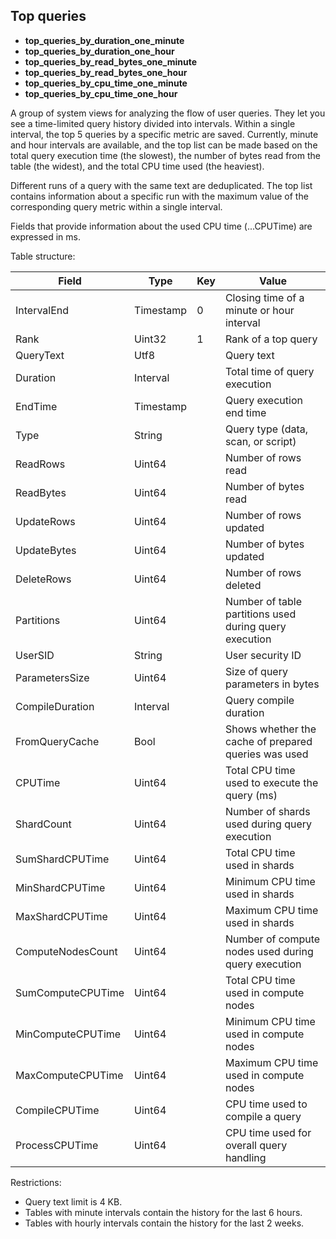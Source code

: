 ## Top queries

* **top_queries_by_duration_one_minute**
* **top_queries_by_duration_one_hour**
* **top_queries_by_read_bytes_one_minute**
* **top_queries_by_read_bytes_one_hour**
* **top_queries_by_cpu_time_one_minute**
* **top_queries_by_cpu_time_one_hour**

A group of system views for analyzing the flow of user queries. They let you see a time-limited query history divided into intervals. Within a single interval, the top 5 queries by a specific metric are saved. Currently, minute and hour intervals are available, and the top list can be made based on the total query execution time (the slowest), the number of bytes read from the table (the widest), and the total CPU time used (the heaviest).

Different runs of a query with the same text are deduplicated. The top list contains information about a specific run with the maximum value of the corresponding query metric within a single interval.

Fields that provide information about the used CPU time (...CPUTime) are expressed in ms.

Table structure:

| **Field** | **Type** | **Key** | **Value** |
| --- | --- | --- | --- |
| IntervalEnd | Timestamp | 0 | Closing time of a minute or hour interval |
| Rank | Uint32 | 1 | Rank of a top query |
| QueryText | Utf8 |  | Query text |
| Duration | Interval |  | Total time of query execution |
| EndTime | Timestamp |  | Query execution end time |
| Type | String |  | Query type (data, scan, or script) |
| ReadRows | Uint64 |  | Number of rows read |
| ReadBytes | Uint64 |  | Number of bytes read |
| UpdateRows | Uint64 |  | Number of rows updated |
| UpdateBytes | Uint64 |  | Number of bytes updated |
| DeleteRows | Uint64 |  | Number of rows deleted |
| Partitions | Uint64 |  | Number of table partitions used during query execution |
| UserSID | String |  | User security ID |
| ParametersSize | Uint64 |  | Size of query parameters in bytes |
| CompileDuration | Interval |  | Query compile duration |
| FromQueryCache | Bool |  | Shows whether the cache of prepared queries was used |
| CPUTime | Uint64 |  | Total CPU time used to execute the query (ms) |
| ShardCount | Uint64 |  | Number of shards used during query execution |
| SumShardCPUTime | Uint64 |  | Total CPU time used in shards |
| MinShardCPUTime | Uint64 |  | Minimum CPU time used in shards |
| MaxShardCPUTime | Uint64 |  | Maximum CPU time used in shards |
| ComputeNodesCount | Uint64 |  | Number of compute nodes used during query execution |
| SumComputeCPUTime | Uint64 |  | Total CPU time used in compute nodes |
| MinComputeCPUTime | Uint64 |  | Minimum CPU time used in compute nodes |
| MaxComputeCPUTime | Uint64 |  | Maximum CPU time used in compute nodes |
| CompileCPUTime | Uint64 |  | CPU time used to compile a query |
| ProcessCPUTime | Uint64 |  | CPU time used for overall query handling |

Restrictions:

* Query text limit is 4 KB.
* Tables with minute intervals contain the history for the last 6 hours.
* Tables with hourly intervals contain the history for the last 2 weeks.
